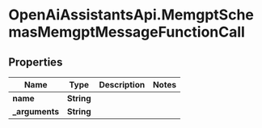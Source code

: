 # OpenAiAssistantsApi.MemgptSchemasMemgptMessageFunctionCall

## Properties

Name | Type | Description | Notes
------------ | ------------- | ------------- | -------------
**name** | **String** |  | 
**_arguments** | **String** |  | 


